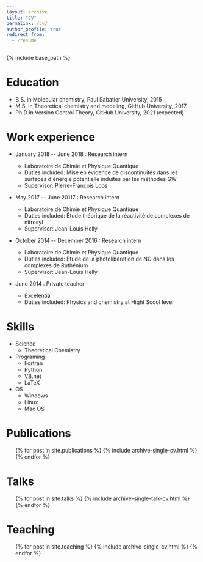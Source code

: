```yaml
---
layout: archive
title: "CV"
permalink: /cv/
author_profile: true
redirect_from:
  - /resume
---
```


{% include base_path %}

Education
======
* B.S. in Molecular chemistry, Paul Sabatier University, 2015
* M.S. in Theoretical chemistry and modeling, GitHub University, 2017
* Ph.D in Version Control Theory, GitHub University, 2021 (expected)

Work experience
======
* January 2018 -- June 2018 : Research intern
  * Laboratoire de Chimie et Physique Quantique
  * Duties included: Mise en évidence de discontinuités dans les surfaces d'énergie potentielle induites par les méthodes GW
  * Supervisor: Pierre-François Loos

* May 2017 -- June 20117 : Research intern
  * Laboratoire de Chimie et Physique Quantique
  * Duties included: Étude théorique de la réactivité de complexes de nitrosyl
  * Supervisor: Jean-Louis Helly

* October 2014 -- December 2016 : Research intern
  * Laboratoire de Chimie et Physique Quantique
  * Duties included: Étude de la photolibération  de NO dans les complexes de Ruthénium
  * Supervisor: Jean-Louis Helly
* June 2014 : Private teacher
  * Excelentia
  * Duties included: Physics and chemistry at Hight Scool level

Skills
======
* Science
  * Theoretical Chemistry 
* Programing
  * Fortran
  * Python
  * VB.net
  * LaTeX
* OS
  * Windows
  * Linux
  * Mac OS

Publications
======
  <ul>{% for post in site.publications %}
    {% include archive-single-cv.html %}
  {% endfor %}</ul>

Talks
======
  <ul>{% for post in site.talks %}
    {% include archive-single-talk-cv.html %}
  {% endfor %}</ul>

Teaching
======
  <ul>{% for post in site.teaching %}
    {% include archive-single-cv.html %}
  {% endfor %}</ul>

<!--
Service and leadership
======
* Currently signed in to 43 different slack teams
-->

